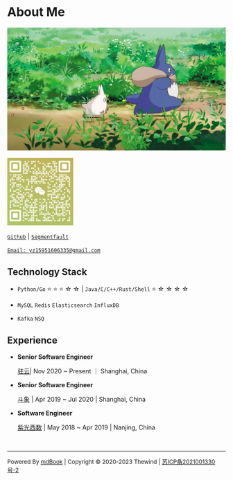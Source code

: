 # About Me

![cat](https://github.com/Kua-Fu/blog-book-images/blob/main/readme/readme.jpeg?raw=true)

![Kua_fu](https://github.com/Kua-Fu/blog-book-images/blob/main/readme/wechat_small.png?raw=true)

[`Github`](https://github.com/Kua-Fu) | [`Segmentfault`](https://segmentfault.com/u/yiquguanglingsan) 

[`Email: yz15951606335@gmail.com`](mailto:yz15951606335@gmail.com)


## Technology Stack

* `Python/Go` ⭐ ⭐ ⭐ ☆ ☆ | `Java/C/C++/Rust/Shell` ⭐ ☆ ☆ ☆ ☆

* `MySQL` `Redis` `Elasticsearch` `InfluxDB` 

* `Kafka` `NSQ` 

## Experience

* **Senior Software Engineer**
  
  [驻云](https://guance.com/)| Nov 2020 ~ Present ｜ Shanghai, China
  
* **Senior Software Engineer**

  [斗象](https://www.tophant.com/) | Apr 2019 ~  Jul 2020 | Shanghai, China
  
* **Software Engineer**

  [紫光西数](http://www.uniswdc.com/content/web/index.htm) | May 2018 ~ Apr 2019 | Nanjing, China

&nbsp;
&nbsp;
&nbsp;

----

<font size="2"> Powered By [mdBook](https://rust-lang.github.io/mdBook/) | Copyright © 2020-2023 Thewind | [苏ICP备2021001330号-2](https://beian.miit.gov.cn/) </font>


